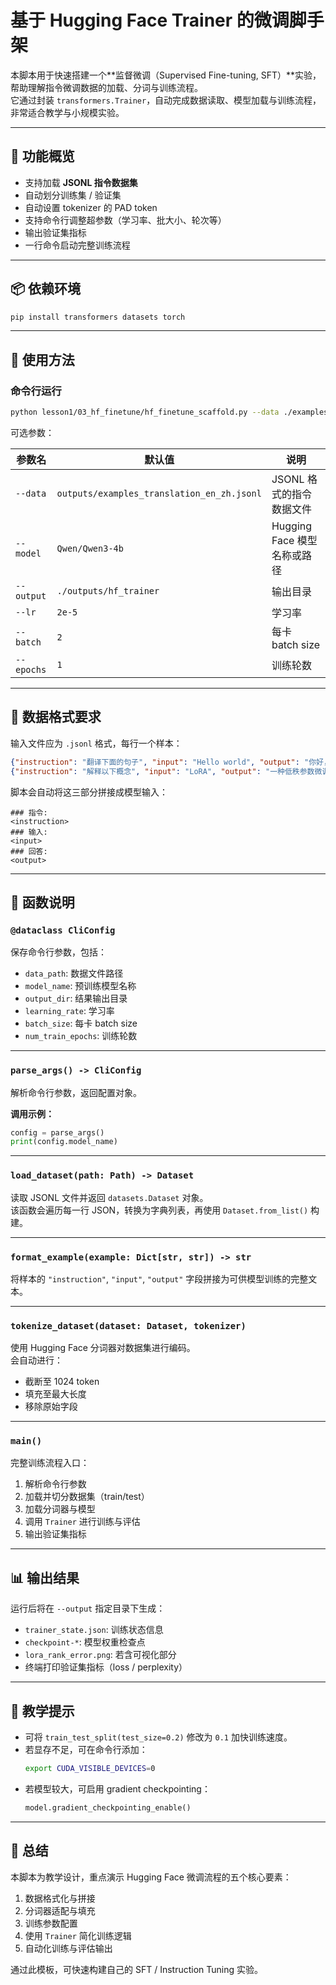# 基于 Hugging Face Trainer 的微调脚手架

本脚本用于快速搭建一个**监督微调（Supervised Fine-tuning, SFT）**实验，帮助理解指令微调数据的加载、分词与训练流程。  
它通过封装 `transformers.Trainer`，自动完成数据读取、模型加载与训练流程，非常适合教学与小规模实验。

---

## 🌟 功能概览

- 支持加载 **JSONL 指令数据集**
- 自动划分训练集 / 验证集
- 自动设置 tokenizer 的 PAD token
- 支持命令行调整超参数（学习率、批大小、轮次等）
- 输出验证集指标
- 一行命令启动完整训练流程

---

## 📦 依赖环境

```bash
pip install transformers datasets torch
```

---

## 🚀 使用方法

### 命令行运行

```bash
python lesson1/03_hf_finetune/hf_finetune_scaffold.py --data ./examples.jsonl --model Qwen/Qwen1.5-0.5B
```

可选参数：

| 参数名 | 默认值 | 说明 |
|--------|--------|------|
| `--data` | `outputs/examples_translation_en_zh.jsonl` | JSONL 格式的指令数据文件 |
| `--model` | `Qwen/Qwen3-4b` | Hugging Face 模型名称或路径 |
| `--output` | `./outputs/hf_trainer` | 输出目录 |
| `--lr` | `2e-5` | 学习率 |
| `--batch` | `2` | 每卡 batch size |
| `--epochs` | `1` | 训练轮数 |

---

## 🧩 数据格式要求

输入文件应为 `.jsonl` 格式，每行一个样本：

```json
{"instruction": "翻译下面的句子", "input": "Hello world", "output": "你好，世界"}
{"instruction": "解释以下概念", "input": "LoRA", "output": "一种低秩参数微调方法"}
```

脚本会自动将这三部分拼接成模型输入：

```
### 指令:
<instruction>
### 输入:
<input>
### 回答:
<output>
```

---

## 🧠 函数说明

### `@dataclass CliConfig`
保存命令行参数，包括：
- `data_path`: 数据文件路径
- `model_name`: 预训练模型名称
- `output_dir`: 结果输出目录
- `learning_rate`: 学习率
- `batch_size`: 每卡 batch size
- `num_train_epochs`: 训练轮数

---

### `parse_args() -> CliConfig`
解析命令行参数，返回配置对象。

**调用示例：**
```python
config = parse_args()
print(config.model_name)
```

---

### `load_dataset(path: Path) -> Dataset`
读取 JSONL 文件并返回 `datasets.Dataset` 对象。  
该函数会遍历每一行 JSON，转换为字典列表，再使用 `Dataset.from_list()` 构建。

---

### `format_example(example: Dict[str, str]) -> str`
将样本的 `"instruction"`, `"input"`, `"output"` 字段拼接为可供模型训练的完整文本。

---

### `tokenize_dataset(dataset: Dataset, tokenizer)`
使用 Hugging Face 分词器对数据集进行编码。  
会自动进行：
- 截断至 1024 token  
- 填充至最大长度  
- 移除原始字段  

---

### `main()`
完整训练流程入口：
1. 解析命令行参数  
2. 加载并切分数据集（train/test）  
3. 加载分词器与模型  
4. 调用 `Trainer` 进行训练与评估  
5. 输出验证集指标

---

## 📊 输出结果

运行后将在 `--output` 指定目录下生成：

- `trainer_state.json`: 训练状态信息  
- `checkpoint-*`: 模型权重检查点  
- `lora_rank_error.png`: 若含可视化部分  
- 终端打印验证集指标（loss / perplexity）

---

## 🧪 教学提示

- 可将 `train_test_split(test_size=0.2)` 修改为 `0.1` 加快训练速度。  
- 若显存不足，可在命令行添加：
  ```bash
  export CUDA_VISIBLE_DEVICES=0
  ```
- 若模型较大，可启用 gradient checkpointing：
  ```python
  model.gradient_checkpointing_enable()
  ```

---

## 📘 总结

本脚本为教学设计，重点演示 Hugging Face 微调流程的五个核心要素：

1. 数据格式化与拼接  
2. 分词器适配与填充  
3. 训练参数配置  
4. 使用 `Trainer` 简化训练逻辑  
5. 自动化训练与评估输出  

通过此模板，可快速构建自己的 SFT / Instruction Tuning 实验。
